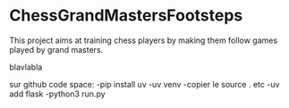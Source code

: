 # ChessGrandMastersFootsteps

This project aims at training chess players by making them follow games played by grand masters. 

blavlabla

sur github code space: 
-pip install uv
-uv venv
-copier le source . etc
-uv add flask
-python3 run.py